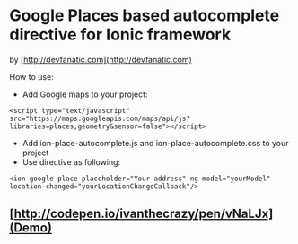 # Google Places based autocomplete directive for Ionic framework

by [http://devfanatic.com](http://devfanatic.com)

How to use:

* Add Google maps to your project:
```
<script type="text/javascript" src="https://maps.googleapis.com/maps/api/js?libraries=places,geometry&sensor=false"></script>
```
* Add ion-place-autocomplete.js and ion-place-autocomplete.css to your project
* Use directive as following:
```
<ion-google-place placeholder="Your address" ng-model="yourModel" location-changed="yourLocationChangeCallback"/>
```

## [http://codepen.io/ivanthecrazy/pen/vNaLJx](Demo)